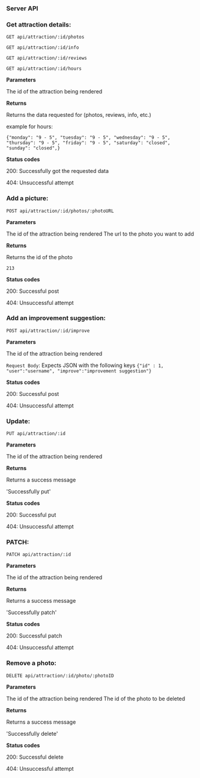 ### Server API

### Get attraction details:

`GET api/attraction/:id/photos`

`GET api/attraction/:id/info`

`GET api/attraction/:id/reviews`

`GET api/attraction/:id/hours`

**Parameters**

The id of the attraction being rendered

**Returns**

Returns the data requested for (photos, reviews, info, etc.)

example for hours:

`{"monday": "9 - 5", "tuesday": "9 - 5", "wednesday": "9 - 5", "thursday": "9 - 5", "friday": "9 - 5", "saturday": "closed", "sunday": "closed",}`

**Status codes**

200: Successfully got the requested data

404: Unsuccessful attempt




### Add a picture:

`POST api/attraction/:id/photos/:photoURL`

**Parameters**

The id of the attraction being rendered
The url to the photo you want to add

**Returns**

Returns the id of the photo

`213`

**Status codes**

200: Successful post

404: Unsuccessful attempt



### Add an improvement suggestion:

`POST api/attraction/:id/improve`

**Parameters**

The id of the attraction being rendered

`Request Body`: Expects JSON with the following keys
`{"id" : 1, "user":"username", "improve":"improvement suggestion"}`

**Status codes**

200: Successful post

404: Unsuccessful attempt


### Update:

`PUT api/attraction/:id`

**Parameters**

The id of the attraction being rendered

**Returns**

Returns a success message

'Successfully put'

**Status codes**

200: Successful put

404: Unsuccessful attempt


### PATCH:

`PATCH api/attraction/:id`

**Parameters**

The id of the attraction being rendered

**Returns**

Returns a success message

'Successfully patch'

**Status codes**

200: Successful patch

404: Unsuccessful attempt


### Remove a photo:

`DELETE api/attraction/:id/photo/:photoID`

**Parameters**

The id of the attraction being rendered
The id of the photo to be deleted

**Returns**

Returns a success message

'Successfully delete'

**Status codes**

200: Successful delete

404: Unsuccessful attempt